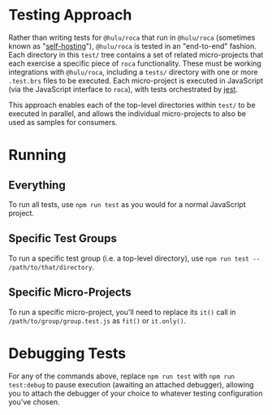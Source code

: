 # Testing Approach
Rather than writing tests for `@hulu/roca` that run in `@hulu/roca` (sometimes known as "[self-hosting](https://en.wikipedia.org/wiki/Self-hosting_(compilers))"), `@hulu/roca` is tested in an "end-to-end" fashion.  Each directory in this `test/` tree contains a set of related micro-projects that each exercise a specific piece of `roca` functionality.  These must be working integrations with `@hulu/roca`, including a `tests/` directory with one or more `.test.brs` files to be executed.  Each micro-project is executed in JavaScript (via the JavaScript interface to `roca`), with tests orchestrated by [jest](https://jestjs.io).

This approach enables each of the top-level directories within `test/` to be executed in parallel, and allows the individual micro-projects to also be used as samples for consumers.

# Running
## Everything
To run all tests, use `npm run test` as you would for a normal JavaScript project.

## Specific Test Groups
To run a specific test group (i.e. a top-level directory), use `npm run test -- /path/to/that/directory`.

## Specific Micro-Projects
To run a specific micro-project, you'll need to replace its `it()` call in `/path/to/group/group.test.js` as `fit()` or `it.only()`.

# Debugging Tests
For any of the commands above, replace `npm run test` with `npm run test:debug` to pause execution (awaiting an attached debugger), allowing you to attach the debugger of your choice to whatever testing configuration you've chosen.